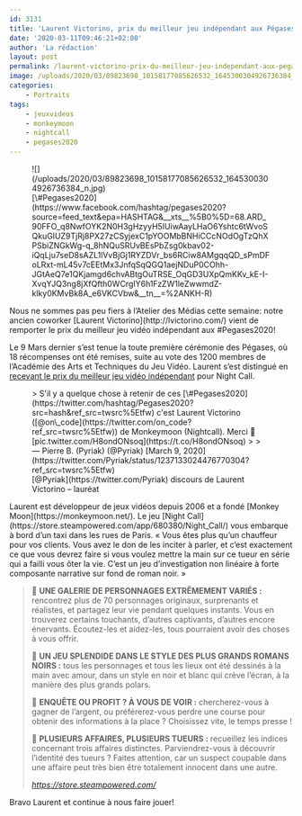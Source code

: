 ```yaml
---
id: 3131
title: 'Laurent Victorino, prix du meilleur jeu indépendant aux Pégases.'
date: '2020-03-11T09:46:21+02:00'
author: 'La rédaction'
layout: post
permalink: /laurent-victorino-prix-du-meilleur-jeu-independant-aux-pegases/
image: /uploads/2020/03/89823698_10158177085626532_1645300304926736384_n.jpg
categories:
    - Portraits
tags:
    - jeuxvideos
    - monkeymoon
    - nightcall
    - pegases2020
---
```


<figure class="wp-block-image">![](/uploads/2020/03/89823698_10158177085626532_1645300304926736384_n.jpg)<figcaption> [\#Pegases2020](https://www.facebook.com/hashtag/pegases2020?source=feed_text&epa=HASHTAG&__xts__%5B0%5D=68.ARD_90FFO_q8NwfOYK2N0H3gHzyyH5IUiwAayLHaO6Yshtc6tWvoSQkuGIUZ9TjRj8PX27zCSyjexC1pYOOMbBNHiCCcNOdOgTzQhXPSbiZNGkWg-q_8hNQuSRUvBEsPbZsg0kbav02-iQqLju7seD8sAZL1lVvBjGj1RYZDVr_bs6RCiw8AMgqqQD_sPmDFoLRxt-mL45v7cEEtMx3JnfqSqQGQ1aejNDuP0COhh-JGtAeQ7e1QKjamgd6chvABtgOuTRSE_OqGD3UXpQmKKv_kE-I-XvqYJQ3ng8jXfQfth0WCrgIY6h1FzZW1leZwwmdZ-klky0KMvBk8A_e6VKCVbw&__tn__=%2ANKH-R) </figcaption></figure>Nous ne sommes pas peu fiers à l’Atelier des Médias cette semaine: notre ancien coworker [Laurent Victorino](http://lvictorino.com/) vient de remporter le prix du meilleur jeu vidéo indépendant aux #Pegases2020!

Le 9 Mars dernier s’est tenue la toute première cérémonie des Pégases, où 18 récompenses ont été remises, suite au vote des 1200 membres de l’Académie des Arts et Techniques du Jeu Vidéo. Laurent s’est distingué en [recevant le prix du meilleur jeu vidéo indépendant](https://www.twitch.tv/videos/564284041?t=14h57m05s) pour Night Call.

<figure class="wp-block-embed-twitter wp-block-embed is-type-rich is-provider-twitter"><div class="wp-block-embed__wrapper">> S'il y a quelque chose à retenir de ces [\#Pegases2020](https://twitter.com/hashtag/Pegases2020?src=hash&ref_src=twsrc%5Etfw) c'est Laurent Victorino ([@on\_code](https://twitter.com/on_code?ref_src=twsrc%5Etfw)) de Monkeymoon (Nightcall). Merci 👏 [pic.twitter.com/H8ondONsoq](https://t.co/H8ondONsoq)
> 
> — Pierre B. (Pyriak) (@Pyriak) [March 9, 2020](https://twitter.com/Pyriak/status/1237133024476770304?ref_src=twsrc%5Etfw)

<script async="" charset="utf-8" src="https://platform.twitter.com/widgets.js"></script></div><figcaption> [@Pyriak](https://twitter.com/Pyriak) discours de Laurent Victorino – lauréat </figcaption></figure>Laurent est développeur de jeux vidéos depuis 2006 et a fondé [Monkey Moon](https://monkeymoon.net/). Le jeu [Night Call](https://store.steampowered.com/app/680380/Night_Call/) vous embarque à bord d’un taxi dans les rues de Paris. « Vous êtes plus qu’un chauffeur pour vos clients. Vous avez le don de les inciter à parler, et c’est exactement ce que vous devrez faire si vous voulez mettre la main sur ce tueur en série qui a failli vous ôter la vie. C’est un jeu d’investigation non linéaire à forte composante narrative sur fond de roman noir. »

> 🚖 **UNE GALERIE DE PERSONNAGES EXTRÊMEMENT VARIÉS :** rencontrez plus de 70 personnages originaux, surprenants et réalistes, et partagez leur vie pendant quelques instants. Vous en trouverez certains touchants, d’autres captivants, d’autres encore énervants. Écoutez-les et aidez-les, tous pourraient avoir des choses à vous offrir.  
>   
> 🚖 **UN JEU SPLENDIDE DANS LE STYLE DES PLUS GRANDS ROMANS NOIRS :** tous les personnages et tous les lieux ont été dessinés à la main avec amour, dans un style en noir et blanc qui crève l’écran, à la manière des plus grands polars.  
>   
> 🚖 **ENQUÊTE OU PROFIT ? À VOUS DE VOIR :** chercherez-vous à gagner de l’argent, ou préférerez-vous perdre une course pour obtenir des informations à la place ? Choisissez vite, le temps presse !  
>   
> 🚖 **PLUSIEURS AFFAIRES, PLUSIEURS TUEURS :** recueillez les indices concernant trois affaires distinctes. Parviendrez-vous à découvrir l’identité des tueurs ? Faites attention, car un suspect coupable dans une affaire peut très bien être totalement innocent dans une autre.
> 
> <cite> <https://store.steampowered.com/> </cite>

Bravo Laurent et continue à nous faire jouer!